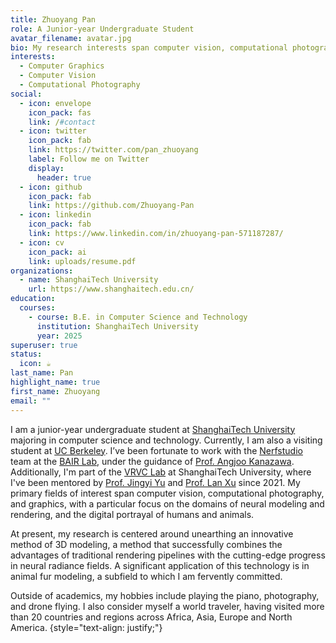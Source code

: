 ```yaml
---
title: Zhuoyang Pan
role: A Junior-year Undergraduate Student
avatar_filename: avatar.jpg
bio: My research interests span computer vision, computational photography, and graphics, with a particular focus on the domains of neural modeling and rendering, and the digital portrayal of humans and animals.
interests:
  - Computer Graphics
  - Computer Vision
  - Computational Photography
social:
  - icon: envelope
    icon_pack: fas
    link: /#contact
  - icon: twitter
    icon_pack: fab
    link: https://twitter.com/pan_zhuoyang
    label: Follow me on Twitter
    display:
      header: true
  - icon: github
    icon_pack: fab
    link: https://github.com/Zhuoyang-Pan
  - icon: linkedin
    icon_pack: fab
    link: https://www.linkedin.com/in/zhuoyang-pan-571187287/
  - icon: cv
    icon_pack: ai
    link: uploads/resume.pdf
organizations:
  - name: ShanghaiTech University
    url: https://www.shanghaitech.edu.cn/
education:
  courses:
    - course: B.E. in Computer Science and Technology
      institution: ShanghaiTech University
      year: 2025
superuser: true
status:
  icon: ☕️
last_name: Pan
highlight_name: true
first_name: Zhuoyang
email: ""
---
```

I am a junior-year undergraduate student at [ShanghaiTech University](https://www.shanghaitech.edu.cn/eng/) majoring in computer science and technology. Currently, I am also a visiting student at [UC Berkeley](https://www.berkeley.edu/). I’ve been fortunate to work with the [Nerfstudio](https://nerf.studio) team at the [BAIR Lab](https://bair.berkeley.edu/), under the guidance of [Prof. Angjoo Kanazawa](https://people.eecs.berkeley.edu/~kanazawa/). Additionally, I'm part of the [VRVC Lab](https://vic.shanghaitech.edu.cn/vrvc/en/) at ShanghaiTech University, where I've been mentored by [Prof. Jingyi Yu](http://www.yu-jingyi.com/cv/) and [Prof. Lan Xu](https://www.xu-lan.com/) since 2021. My primary fields of interest span computer vision, computational photography, and graphics, with a particular focus on the domains of neural modeling and rendering, and the digital portrayal of humans and animals.

At present, my research is centered around unearthing an innovative method of 3D modeling, a method that successfully combines the advantages of traditional rendering pipelines with the cutting-edge progress in neural radiance fields. A significant application of this technology is in animal fur modeling, a subfield to which I am fervently committed.

Outside of academics, my hobbies include playing the piano, photography, and drone flying. I also consider myself a world traveler, having visited more than 20 countries and regions across Africa, Asia, Europe and North America.
{style="text-align: justify;"}

